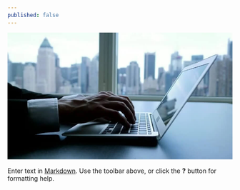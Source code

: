 ```yaml
---
published: false
---
```

[![Benjamin Bannekat ](https://raw.githubusercontent.com/hamid-abbaszadeh/hamid-abbaszadeh.github.io/master/images/post6.jpg)](https://hamid-abbaszadeh.github.io/Trees-Algorithm/)

Enter text in [Markdown](http://daringfireball.net/projects/markdown/). Use the toolbar above, or click the **?** button for formatting help.
